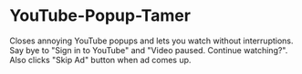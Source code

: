 # YouTube-Popup-Tamer
Closes annoying YouTube popups and lets you watch without interruptions. Say bye to "Sign in to YouTube" and "Video paused. Continue watching?". Also clicks "Skip Ad" button when ad comes up.
